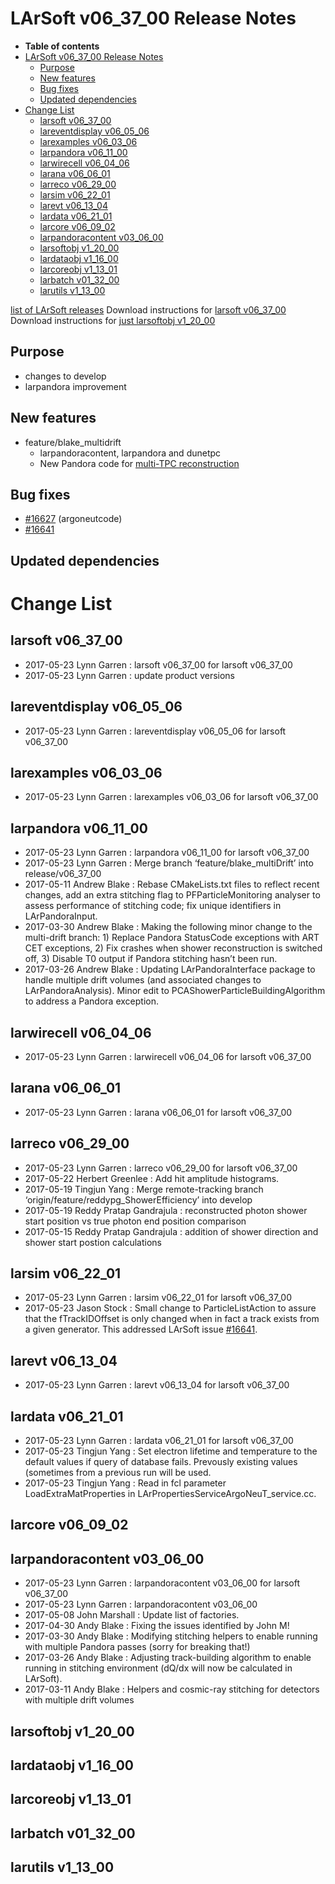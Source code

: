 LArSoft v06_37_00 Release Notes
======================================================================

-   **Table of contents**
-   [LArSoft v06_37_00 Release Notes](#LArSoft-v06_37_00-Release-Notes)
    -   [Purpose](#Purpose)
    -   [New features](#New-features)
    -   [Bug fixes](#Bug-fixes)
    -   [Updated dependencies](#Updated-dependencies)
-   [Change List](#Change-List)
    -   [larsoft v06_37_00](#larsoft-v06_37_00)
    -   [lareventdisplay v06_05_06](#lareventdisplay-v06_05_06)
    -   [larexamples v06_03_06](#larexamples-v06_03_06)
    -   [larpandora v06_11_00](#larpandora-v06_11_00)
    -   [larwirecell v06_04_06](#larwirecell-v06_04_06)
    -   [larana v06_06_01](#larana-v06_06_01)
    -   [larreco v06_29_00](#larreco-v06_29_00)
    -   [larsim v06_22_01](#larsim-v06_22_01)
    -   [larevt v06_13_04](#larevt-v06_13_04)
    -   [lardata v06_21_01](#lardata-v06_21_01)
    -   [larcore v06_09_02](#larcore-v06_09_02)
    -   [larpandoracontent v03_06_00](#larpandoracontent-v03_06_00)
    -   [larsoftobj v1_20_00](#larsoftobj-v1_20_00)
    -   [lardataobj v1_16_00](#lardataobj-v1_16_00)
    -   [larcoreobj v1_13_01](#larcoreobj-v1_13_01)
    -   [larbatch v01_32_00](#larbatch-v01_32_00)
    -   [larutils v1_13_00](#larutils-v1_13_00)

[list of LArSoft releases](LArSoft_release_list)
Download instructions for [larsoft v06_37_00](http://scisoft.fnal.gov/scisoft/bundles/larsoft/v06_37_00/larsoft-v06_37_00.html)
Download instructions for [just larsoftobj v1_20_00](http://scisoft.fnal.gov/scisoft/bundles/larsoftobj/v1_20_00/larsoftobj-v1_20_00.html)

Purpose
--------------------

-   changes to develop
-   larpandora improvement

New features
------------------------------

-   feature/blake_multidrift
    -   larpandoracontent, larpandora and dunetpc
    -   New Pandora code for [multi-TPC reconstruction](https://indico.fnal.gov/getFile.py/access?contribId=3&resId=0&materialId=slides&confId=14583)

Bug fixes
------------------------

-   [\#16627](/redmine/issues/16627 "Bug: Cannot run g4 in argoneut simulation (Resolved)") (argoneutcode)
-   [\#16641](/redmine/issues/16641 "Bug: G4 produces multiple particles with the same TrackID when called from generators that may not pro... (Closed)")

Updated dependencies
----------------------------------------------

Change List
============================

larsoft v06_37_00
------------------------------------------

-   2017-05-23 Lynn Garren : larsoft v06_37_00 for larsoft v06_37_00
-   2017-05-23 Lynn Garren : update product versions

lareventdisplay v06_05_06
----------------------------------------------------------

-   2017-05-23 Lynn Garren : lareventdisplay v06_05_06 for larsoft v06_37_00

larexamples v06_03_06
--------------------------------------------------

-   2017-05-23 Lynn Garren : larexamples v06_03_06 for larsoft v06_37_00

larpandora v06_11_00
------------------------------------------------

-   2017-05-23 Lynn Garren : larpandora v06_11_00 for larsoft v06_37_00
-   2017-05-23 Lynn Garren : Merge branch ‘feature/blake_multiDrift’ into release/v06_37_00
-   2017-05-11 Andrew Blake : Rebase CMakeLists.txt files to reflect recent changes, add an extra stitching flag to PFParticleMonitoring analyser to assess performance of stitching code; fix unique identifiers in LArPandoraInput.
-   2017-03-30 Andrew Blake : Making the following minor change to the multi-drift branch: 1) Replace Pandora StatusCode exceptions with ART CET exceptions, 2) Fix crashes when shower reconstruction is switched off, 3) Disable T0 output if Pandora stitching hasn’t been run.
-   2017-03-26 Andrew Blake : Updating LArPandoraInterface package to handle multiple drift volumes (and associated changes to LArPandoraAnalysis). Minor edit to PCAShowerParticleBuildingAlgorithm to address a Pandora exception.

larwirecell v06_04_06
--------------------------------------------------

-   2017-05-23 Lynn Garren : larwirecell v06_04_06 for larsoft v06_37_00

larana v06_06_01
----------------------------------------

-   2017-05-23 Lynn Garren : larana v06_06_01 for larsoft v06_37_00

larreco v06_29_00
------------------------------------------

-   2017-05-23 Lynn Garren : larreco v06_29_00 for larsoft v06_37_00
-   2017-05-22 Herbert Greenlee : Add hit amplitude histograms.
-   2017-05-19 Tingjun Yang : Merge remote-tracking branch ‘origin/feature/reddypg_ShowerEfficiency’ into develop
-   2017-05-19 Reddy Pratap Gandrajula : reconstructed photon shower start position vs true photon end position comparison
-   2017-05-15 Reddy Pratap Gandrajula : addition of shower direction and shower start postion calculations

larsim v06_22_01
----------------------------------------

-   2017-05-23 Lynn Garren : larsim v06_22_01 for larsoft v06_37_00
-   2017-05-23 Jason Stock : Small change to ParticleListAction to assure that the fTrackIDOffset is only changed when in fact a track exists from a given generator. This addressed LArSoft issue [\#16641](/redmine/issues/16641 "Bug: G4 produces multiple particles with the same TrackID when called from generators that may not pro... (Closed)").

larevt v06_13_04
----------------------------------------

-   2017-05-23 Lynn Garren : larevt v06_13_04 for larsoft v06_37_00

lardata v06_21_01
------------------------------------------

-   2017-05-23 Lynn Garren : lardata v06_21_01 for larsoft v06_37_00
-   2017-05-23 Tingjun Yang : Set electron lifetime and temperature to the default values if query of database fails. Prevously existing values (sometimes from a previous run will be used.
-   2017-05-23 Tingjun Yang : Read in fcl parameter LoadExtraMatProperties in LArPropertiesServiceArgoNeuT_service.cc.

larcore v06_09_02
------------------------------------------

larpandoracontent v03_06_00
--------------------------------------------------------------

-   2017-05-23 Lynn Garren : larpandoracontent v03_06_00 for larsoft v06_37_00
-   2017-05-23 Lynn Garren : larpandoracontent v03_06_00
-   2017-05-08 John Marshall : Update list of factories.
-   2017-04-30 Andy Blake : Fixing the issues identified by John M!
-   2017-03-30 Andy Blake : Modifying stitching helpers to enable running with multiple Pandora passes (sorry for breaking that!)
-   2017-03-26 Andy Blake : Adjusting track-building algorithm to enable running in stitching environment (dQ/dx will now be calculated in LArSoft).
-   2017-03-11 Andy Blake : Helpers and cosmic-ray stitching for detectors with multiple drift volumes

larsoftobj v1_20_00
----------------------------------------------

lardataobj v1_16_00
----------------------------------------------

larcoreobj v1_13_01
----------------------------------------------

larbatch v01_32_00
--------------------------------------------

larutils v1_13_00
------------------------------------------
